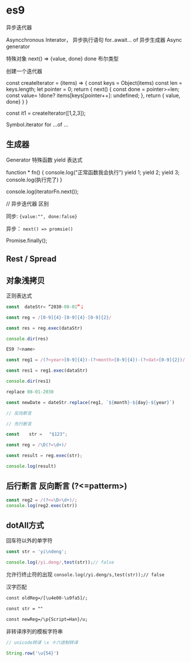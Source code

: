 # es9

异步迭代器

Asyncchronous Interator， 异步执行语句 for..await... of
异步生成器 Async generator

特殊对象
next() => {value, done} done 布尔类型


创建一个迭代器

const createIterator = (items) => {
  const keys = Object(items)
  const len = keys.length;
  let pointer = 0;
  return {
    next() {
      const done = pointer>=len;
      const value= !done? items[keys[pointer++]: undefined;
    },
    return { value, done}
  }
}


const it1 = createIterator([1,2,3]);

Symbol.iterator for ...of ...

## 生成器

Generator 特殊函数 yield 表达式

function * fn() {
  console.log("正常函数我会执行")
  yield 1;
  yield 2;
  yield 3;
  console.log(执行完了)
}

console.log(iteratorFn.next());

// 异步迭代器
区别

同步: `{value:"", done:false}`

异步： `next() => promsie()`

Promise.finally();

## Rest / Spread



## 对象浅拷贝

正则表达式
```js
const  dateStr= “2030-08-01”；

const reg = /[0-9]{4}-[0-9]{4}-[0-9]{2}/

const res = reg.exec(dataStr)

console.dir(res)

ES9 ?<name>

const reg1 = /(?<year>[0-9]{4})-(?<month>[0-9]{4})-(?<dat>[0-9]{2})/

const res1 = reg1.exec(dataStr)

console.dir(res1)

replace 08-01-2030

const newDate = dateStr.replace(reg1, `${month}-${day}-${year}`)

// 反向断言

// 先行断言

const 　 str = 　"$123";

const reg = /\D(?=\d+)/

const result = reg.exec(str);

console.log(result)
```


## 后行断言 反向断言 (?<=patterm>)
```js
const reg2 = /(?<=\D>\d+)/;
console.log(reg2.exec(str))

```

## dotAll方式

回车符以外的单字符
```js
const str = 'yi\ndeng';

console.log(/yi.deng/,test(str));// false
```


允许行终止符的出现
`console.log(/yi.deng/s,test(str));// false`

汉字匹配

```html
const oldReg=/[\u4e00-\u9fa5]/; 

const str = ""

const newReg=/\p{Script=Han}/u;
```

非转译序列的模板字符串
```js
// unicode转译 \x 十六进制转译

String.row('\u{54}')
```
